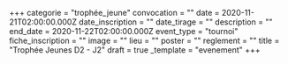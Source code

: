 +++
categorie = "trophée_jeune"
convocation = ""
date = 2020-11-21T02:00:00.000Z
date_inscription = ""
date_tirage = ""
description = ""
end_date = 2020-11-22T02:00:00.000Z
event_type = "tournoi"
fiche_inscription = ""
image = ""
lieu = ""
poster = ""
reglement = ""
title = "Trophée Jeunes D2 - J2"
draft = true
_template = "evenement"
+++

